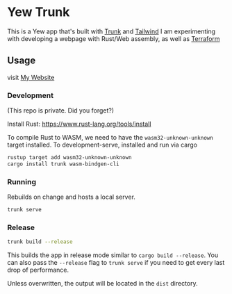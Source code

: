 # Yew Trunk
This is a Yew app that's built with [Trunk] and [Tailwind]
I am experimenting with developing a webpage with Rust/Web assembly, as well as [Terraform]

## Usage

visit [My Website][mywebsite]

### Development
(This repo is private. Did you forget?)

Install Rust: <https://www.rust-lang.org/tools/install>

To compile Rust to WASM, we need to have the `wasm32-unknown-unknown` target installed.
To development-serve, installed and run via cargo

```bash
rustup target add wasm32-unknown-unknown
cargo install trunk wasm-bindgen-cli
```

### Running

Rebuilds on change and hosts a local server.
```bash
trunk serve
```

### Release

```bash
trunk build --release
```

This builds the app in release mode similar to `cargo build --release`.
You can also pass the `--release` flag to `trunk serve` if you need to get every last drop of performance.

Unless overwritten, the output will be located in the `dist` directory.

[trunk]: https://github.com/thedodd/trunk
[tailwind]: https://github.com/tailwindlabs/tailwindcss
[terraform]: https://github.com/hashicorp/terraform
[mywebsite]: https://AndrewTung.com/